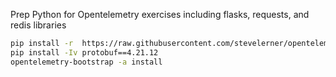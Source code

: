Prep Python for Opentelemetry exercises including flasks, requests, and redis libraries  
```bash
pip install -r  https://raw.githubusercontent.com/stevelerner/opentelemetry/main/work-in-process/setup-tools/requirements.txt
pip install -Iv protobuf==4.21.12
opentelemetry-bootstrap -a install
```
